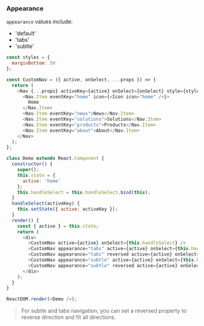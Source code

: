 ### Appearance

`appearance` values include:

* 'default'
* 'tabs'
* 'subtle'

<!--start-code-->

```js
const styles = {
  marginBottom: 50
};

const CustomNav = ({ active, onSelect, ...props }) => {
  return (
    <Nav {...props} activeKey={active} onSelect={onSelect} style={styles}>
      <Nav.Item eventKey="home" icon={<Icon icon="home" />}>
        Home
      </Nav.Item>
      <Nav.Item eventKey="news">News</Nav.Item>
      <Nav.Item eventKey="solutions">Solutions</Nav.Item>
      <Nav.Item eventKey="products">Products</Nav.Item>
      <Nav.Item eventKey="about">About</Nav.Item>
    </Nav>
  );
};

class Demo extends React.Component {
  constructor() {
    super();
    this.state = {
      active: 'home'
    };
    this.handleSelect = this.handleSelect.bind(this);
  }
  handleSelect(activeKey) {
    this.setState({ active: activeKey });
  }
  render() {
    const { active } = this.state;
    return (
      <div>
        <CustomNav active={active} onSelect={this.handleSelect} />
        <CustomNav appearance="tabs" active={active} onSelect={this.handleSelect} />
        <CustomNav appearance="tabs" reversed active={active} onSelect={this.handleSelect} />
        <CustomNav appearance="subtle" active={active} onSelect={this.handleSelect} />
        <CustomNav appearance="subtle" reversed active={active} onSelect={this.handleSelect} />
      </div>
    );
  }
}

ReactDOM.render(<Demo />);
```

<!--end-code-->

> For subtle and tabs navigation, you can set a reversed property to reverse direction and fit all directions.
